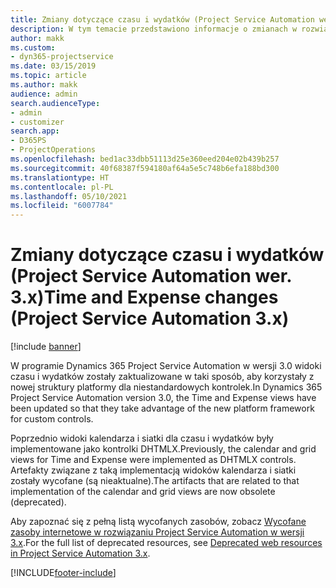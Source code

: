 ```yaml
---
title: Zmiany dotyczące czasu i wydatków (Project Service Automation wer. 3.x)
description: W tym temacie przedstawiono informacje o zmianach w rozwiązaniu dotyczących czasu i wydatków.
author: makk
ms.custom:
- dyn365-projectservice
ms.date: 03/15/2019
ms.topic: article
ms.author: makk
audience: admin
search.audienceType:
- admin
- customizer
search.app:
- D365PS
- ProjectOperations
ms.openlocfilehash: bed1ac33dbb51113d25e360eed204e02b439b257
ms.sourcegitcommit: 40f68387f594180af64a5e5c748b6efa188bd300
ms.translationtype: HT
ms.contentlocale: pl-PL
ms.lasthandoff: 05/10/2021
ms.locfileid: "6007784"
---
```

# <a name="time-and-expense-changes-project-service-automation-3x"></a><span data-ttu-id="3d990-103">Zmiany dotyczące czasu i wydatków (Project Service Automation wer. 3.x)</span><span class="sxs-lookup"><span data-stu-id="3d990-103">Time and Expense changes (Project Service Automation 3.x)</span></span>

[!include [banner](../../includes/psa-now-project-operations.md)]

<span data-ttu-id="3d990-104">W programie Dynamics 365 Project Service Automation w wersji 3.0 widoki czasu i wydatków zostały zaktualizowane w taki sposób, aby korzystały z nowej struktury platformy dla niestandardowych kontrolek.</span><span class="sxs-lookup"><span data-stu-id="3d990-104">In Dynamics 365 Project Service Automation version 3.0, the Time and Expense views have been updated so that they take advantage of the new platform framework for custom controls.</span></span>

<span data-ttu-id="3d990-105">Poprzednio widoki kalendarza i siatki dla czasu i wydatków były implementowane jako kontrolki DHTMLX.</span><span class="sxs-lookup"><span data-stu-id="3d990-105">Previously, the calendar and grid views for Time and Expense were implemented as DHTMLX controls.</span></span> <span data-ttu-id="3d990-106">Artefakty związane z taką implementacją widoków kalendarza i siatki zostały wycofane (są nieaktualne).</span><span class="sxs-lookup"><span data-stu-id="3d990-106">The artifacts that are related to that implementation of the calendar and grid views are now obsolete (deprecated).</span></span>

<span data-ttu-id="3d990-107">Aby zapoznać się z pełną listą wycofanych zasobów, zobacz [Wycofane zasoby internetowe w rozwiązaniu Project Service Automation w wersji 3.x](web-resources-deprecated-v3.x.md).</span><span class="sxs-lookup"><span data-stu-id="3d990-107">For the full list of deprecated resources, see [Deprecated web resources in Project Service Automation 3.x](web-resources-deprecated-v3.x.md).</span></span>


[!INCLUDE[footer-include](../../includes/footer-banner.md)]